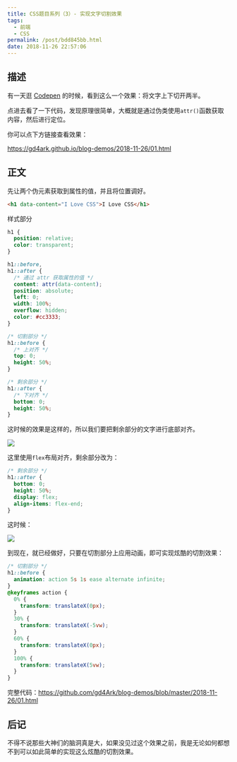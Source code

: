 ```yaml
---
title: CSS题目系列（3）- 实现文字切割效果
tags:
  - 前端
  - CSS
permalink: /post/bdd845bb.html
date: 2018-11-26 22:57:06
---
```


## 描述

有一天逛 [Codepen](https://codepen.io/) 的时候，看到这么一个效果：将文字上下切开两半。

点进去看了一下代码，发现原理很简单，大概就是通过伪类使用`attr()`函数获取内容，然后进行定位。

你可以点下方链接查看效果：

https://gd4ark.github.io/blog-demos/2018-11-26/01.html

## 正文

先让两个伪元素获取到属性的值，并且将位置调好。

```html
<h1 data-content="I Love CSS">I Love CSS</h1>
```

样式部分

```css
h1 {
  position: relative;
  color: transparent;
}

h1::before,
h1::after {
  /* 通过 attr 获取属性的值 */
  content: attr(data-content);
  position: absolute;
  left: 0;
  width: 100%;
  overflow: hidden;
  color: #cc3333;
}

/* 切割部分 */
h1::before {
  /* 上对齐 */
  top: 0;
  height: 50%;
}

/* 剩余部分 */
h1::after {
  /* 下对齐 */
  bottom: 0;
  height: 50%;
}
```

这时候的效果是这样的，所以我们要把剩余部分的文字进行底部对齐。

![](https://gd4ark-1258805822.cos.ap-guangzhou.myqcloud.com/images/006mS5wEgy1fxlfhxdtoyj30xa0h474y.jpg)

这里使用`flex`布局对齐，剩余部分改为：

```css
/* 剩余部分 */
h1::after {
  bottom: 0;
  height: 50%;
  display: flex;
  align-items: flex-end;
}
```

这时候：

![](https://gd4ark-1258805822.cos.ap-guangzhou.myqcloud.com/images/006mS5wEgy1fxlfobhqnbj30wj0eyaap.jpg)

到现在，就已经做好，只要在切割部分上应用动画，即可实现炫酷的切割效果：

```css
/* 切割部分 */
h1::before {
  animation: action 5s 1s ease alternate infinite;
}
@keyframes action {
  0% {
    transform: translateX(0px);
  }
  30% {
    transform: translateX(-5vw);
  }
  60% {
    transform: translateX(0px);
  }
  100% {
    transform: translateX(5vw);
  }
}
```

完整代码：https://github.com/gd4Ark/blog-demos/blob/master/2018-11-26/01.html

## 后记

不得不说那些大神们的脑洞真是大，如果没见过这个效果之前，我是无论如何都想不到可以如此简单的实现这么炫酷的切割效果。
